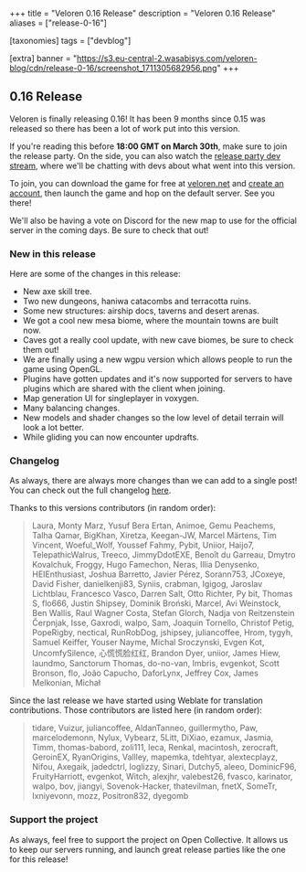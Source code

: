 +++
title = "Veloren 0.16 Release"
description = "Veloren 0.16 Release"
aliases = ["release-0-16"]

[taxonomies]
tags = ["devblog"]

[extra]
banner = "https://s3.eu-central-2.wasabisys.com/veloren-blog/cdn/release-0-16/screenshot_1711305682956.png"
+++

## 0.16 Release

Veloren is finally releasing 0.16! It has been 9 months since 0.15 was released so there has been a lot of work put into this version.

If you're reading this before <b>18:00 GMT on March 30th</b>, make sure to join the release party.
On the side, you can also watch the
[release party dev stream](https://www.youtube.com/watch?v=BEcqoXXzDK4),
where we'll be chatting with devs about what went into this version.

To join, you can download the game for free at
[veloren.net](https://veloren.net/download) and
[create an account](https://veloren.net/account/),
then launch the game and hop on the default server. See you there!

We'll also be having a vote on Discord for the new map to use for the official
server in the coming days. Be sure to check that out!

### New in this release

Here are some of the changes in this release:

- New axe skill tree.
- Two new dungeons, haniwa catacombs and terracotta ruins.
- Some new structures: airship docs, taverns and desert arenas.
- We got a cool new mesa biome, where the mountain towns are built now.
- Caves got a really cool update, with new cave biomes, be sure to check them out!
- We are finally using a new wgpu version which allows people to run the game using OpenGL.
- Plugins have gotten updates and it's now supported for servers to have plugins which are shared with the client when joining.
- Map generation UI for singleplayer in voxygen.
- Many balancing changes.
- New models and shader changes so the low level of detail terrain will look a lot better.
- While gliding you can now encounter updrafts.

### Changelog

As always, there are always more changes than we can add to a single post!
You can check out the full changelog
[here](https://gitlab.com/veloren/veloren/-/blob/master/CHANGELOG.md#0160-2024-03-30).

Thanks to this versions contributors (in random order):

> Laura, Monty Marz, Yusuf Bera Ertan, Animoe, Gemu Peachems, Talha Qamar, BigKhan, Xiretza, Keegan-JW, Marcel Märtens, Tim Vincent, Woeful_Wolf, Youssef Fahmy, Pybit, Uniior, Haijo7, TelepathicWalrus, Treeco, JimmyDdotEXE, Benoît du Garreau, Dmytro Kovalchuk, Froggy, Hugo Famechon, Neras, Illia Denysenko, HEIEnthusiast, Joshua Barretto, Javier Pérez, Sorann753, JCoxeye, David Fisher, danielkenji83, Syniis, crabman, Igigog, Jaroslav Lichtblau, Francesco Vasco, Darren Salt, Otto Richter, Py bit, Thomas S, flo666, Justin Shipsey, Dominik Broński, Marcel, Avi Weinstock, Ben Wallis, Raul Wagner Costa, Stefan Glorch, Nadja von Reitzenstein Čerpnjak, Isse, Gaxrodi, walpo, Sam, Joaquin Tornello, Christof Petig, PopeRigby, nectical, RunRobDog, jshipsey, juliancoffee, Hrom, tygyh, Samuel Keiffer, Youser Nayme, Michal Sroczynski, Evgen Kot, UncomfySilence, 心慌慌脸红红, Brandon Dyer, uniior, James Hiew, laundmo, Sanctorum Thomas, do-no-van, Imbris, evgenkot, Scott Bronson, flo, João Capucho, DaforLynx, Jeffrey Cox, James Melkonian, Michał

Since the last release we have started using Weblate for translation contributions.
Those contributors are listed here (in random order):

> tidare, Vuizur, juliancoffee, AldanTanneo, guillermytho, Paw, marcelodemonn, Nylux, Vybearz, 5Litt, DiXiao, ezamux, Jasmia, Timm, thomas-babord, zoli111, leca, Renkal, macintosh, zerocraft, GeroinEX, RyanOrigins, Vallley, mapemka, tdehtyar, alextecplayz, Nifou, Axegaik, jadedctrl, loglizzy, Sinari, Dutchy5, aleeo, DominicF96, FruityHarriott, evgenkot, Witch, alexjhr, valebest26, fvasco, karinator, walpo, bov, jiangyi, Sovenok-Hacker, thatevilman, fnetX, SomeTr, Ixniyevonn, mozz, Positron832, dyegomb

### Support the project

As always, feel free to support the project on Open Collective. It allows us to
keep our servers running, and launch great release parties like the one for this
release!
